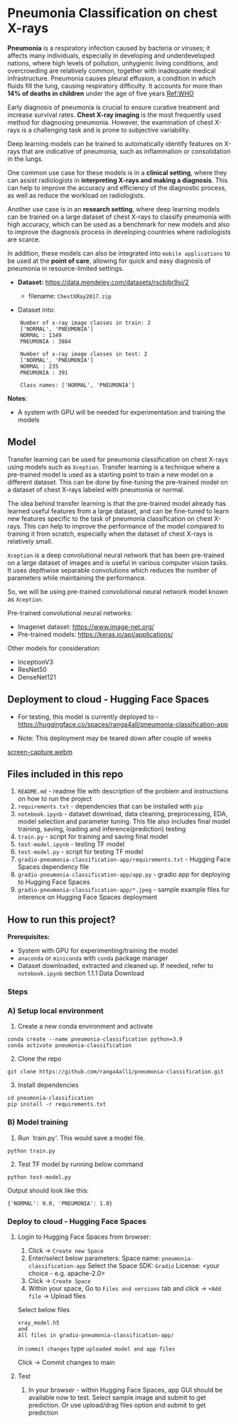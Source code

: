 # Pneumonia Classification on chest X-rays

**Pneumonia** is a respiratory infection caused by bacteria or viruses; it affects many individuals, especially in developing and underdeveloped nations, where high levels of pollution, unhygienic living conditions, and overcrowding are relatively common, together with inadequate medical infrastructure. Pneumonia causes pleural effusion, a condition in which fluids fill the lung, causing respiratory difficulty. It accounts for more than **14% of deaths in children** under the age of five years [Ref:WHO](https://www.who.int/news-room/fact-sheets/detail/pneumonia)

Early diagnosis of pneumonia is crucial to ensure curative treatment and increase survival rates. **Chest X-ray imaging** is the most frequently used method for diagnosing pneumonia. However, the examination of chest X-rays is a challenging task and is prone to subjective variability.

Deep learning models can be trained to automatically identify features on X-rays that are indicative of pneumonia, such as inflammation or consolidation in the lungs.

One common use case for these models is in a **clinical setting**, where they can assist radiologists in **interpreting X-rays and making a diagnosis**. This can help to improve the accuracy and efficiency of the diagnostic process, as well as reduce the workload on radiologists.

Another use case is in an **research setting**, where deep learning models can be trained on a large dataset of chest X-rays to classify pneumonia with high accuracy, which can be used as a benchmark for new models and also to improve the diagnosis process in developing countries where radiologists are scarce.

In addition, these models can also be integrated into `mobile applications` to be used at the **point of care**, allowing for quick and easy diagnosis of pneumonia in resource-limited settings.


- **Dataset:** https://data.mendeley.com/datasets/rscbjbr9sj/2
    - filename: `ChestXRay2017.zip`


- Dataset into:
```
    Number of x-ray image classes in train: 2
    ['NORMAL', 'PNEUMONIA']
    NORMAL : 1349
    PNEUMONIA : 3884

    Number of x-ray image classes in test: 2
    ['NORMAL', 'PNEUMONIA']
    NORMAL : 235
    PNEUMONIA : 391

    Class names: ['NORMAL', 'PNEUMONIA']
```

**Notes**:
- A system with GPU will be needed for experimentation and training the models


## Model

Transfer learning can be used for pneumonia classification on chest X-rays using models such as `Xception`. Transfer learning is a technique where a pre-trained model is used as a starting point to train a new model on a different dataset. This can be done by fine-tuning the pre-trained model on a dataset of chest X-rays labeled with pneumonia or normal.

The idea behind transfer learning is that the pre-trained model already has learned useful features from a large dataset, and can be fine-tuned to learn new features specific to the task of pneumonia classification on chest X-rays. This can help to improve the performance of the model compared to training it from scratch, especially when the dataset of chest X-rays is relatively small.

`Xception` is a deep convolutional neural network that has been pre-trained on a large dataset of images and is useful in various computer vision tasks. It uses depthwise separable convolutions which reduces the number of parameters while maintaining the performance.

So, we will be using pre-trained convolutional neural network model known as `Xception`.

Pre-trained convolutional neural networks:

- Imagenet dataset: https://www.image-net.org/
- Pre-trained models: https://keras.io/api/applications/

Other models for consideration:
- InceptionV3
- ResNet50
- DenseNet121

 
## Deployment to cloud - Hugging Face Spaces
- For testing, this model is currently deployed to - https://huggingface.co/spaces/ranga4all/pneumonia-classification-app

- Note: This deployment may be teared down after couple of weeks

[screen-capture.webm](https://user-images.githubusercontent.com/80430945/214222948-2efad2ac-0686-43f2-b692-1019a53881b8.webm)


## Files included in this repo
1. `README.md` - readme file with description of the problem and instructions on how to run the project
2. `requirements.txt` - dependencies that can be installed with `pip`
3. `notebook.ipynb` - dataset download, data cleaning, preprocessing, EDA, model selection and parameter tuning. This file also includes final model training, saving, loading and inference(prediction) testing
4. `train.py` - script for training and saving final model
5. `test-model.ipynb` - testing TF model
6. `test-model.py` - script for testing TF model 
7. `gradio-pneumonia-classification-app/requirements.txt` - Hugging Face Spaces dependency file
8. `gradio-pneumonia-classification-app/app.py` - gradio app for deploying to Hugging Face Spaces
9. `gradio-pneumonia-classification-app/*.jpeg` - sample example files for interence on Hugging Face Spaces deployment

## How to run this project?

**Prerequisites:**
- System with GPU for experimenting/training the model
- `anaconda` or `miniconda` with `conda` package manager
- Dataset downloaded, extracted and cleaned up. If needed, refer to `notebook.ipynb` section 1.1.1 Data Download

### **Steps**

### A) Setup local environment

1. Create a new conda environment and activate
```
conda create --name pneumonia-classification python=3.9
conda activate pneumonia-classification
```
2. Clone the repo
```
git clone https://github.com/ranga4all1/pneumonia-classification.git
```
3. Install dependencies
```
cd pneumonia-classification
pip install -r requirements.txt
```

### B) Model training

1. Run `train.py'. This would save a model file.
```
python train.py
```

2. Test TF model by running below command
```
python test-model.py
```
Output should look like this:
```
{'NORMAL': 0.0, 'PNEUMONIA': 1.0}
```

### Deploy to cloud - Hugging Face Spaces


1. Login to Hugging Face Spaces from browser:
    1) Click -> `Create new Space`
    2) Enter/select below parameters:
      Space name: `pneumonia-classification-app`
      Select the Space SDK: `Gradio`
      License: <your choice - e.g. apache-2.0>
    3) Click -> `Create Space`
    4) Within your space, Go to `Files and versions` tab and click -> `+Add file` -> Upload files
    
    Select below files
     ```
     xray_model.h5
     and
     All files in gradio-pneumonia-classification-app/
     ```
    in `commit changes` type `uploaded model and app files`

    Click -> Commit changes to main

2. Test
    1) In your browser - within Hugging Face Spaces, app GUI should be available now to test. Select sample image and submit to get prediction.
    Or use upload/drag files option and submit to get prediction
